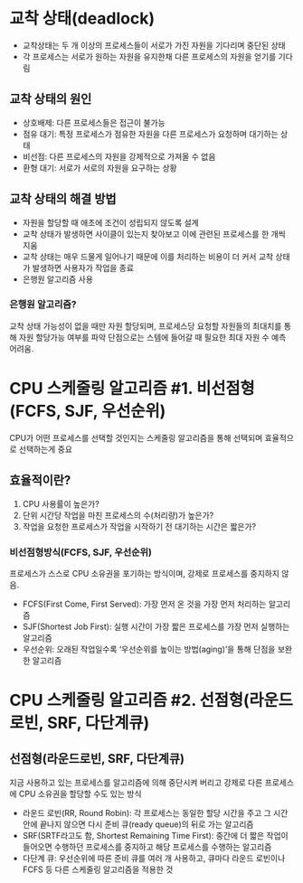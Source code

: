 # 교착 상태(deadlock)

- 교착상태는 두 개 이상의 프로세스들이 서로가 가진 자원을 기다리며 중단된 상태
- 각 프로세스는 서로가 원하는 자원을 유지한채 다른 프로세스의 자원을 얻기를 기다림

## 교착 상태의 원인

- 상호배제: 다른 프로세스들은 접근이 불가능
- 점유 대기: 특정 프로세스가 점유한 자원을 다른 프로세스가 요청하며 대기하는 상태
- 비선점: 다른 프로세스의 자원을 강제적으로 가져올 수 없음
- 환형 대기: 서로가 서로의 자원을 요구하는 상황

## 교착 상태의 해결 방법

- 자원을 할당할 때 애초에 조건이 성립되지 않도록 설계
- 교착 상태가 발생하면 사이클이 있는지 찾아보고 이에 관련된 프로세스를 한 개씩 지움
- 교착 상태는 매우 드물게 일어나기 때문에 이를 처리하는 비용이 더 커서 교착 상태가 발생하면 사용자가 작업을 종료
- 은행원 알고리즘 사용

### 은행원 알고리즘?

교착 상태 가능성이 없을 때만 자원 할당되며, 프로세스당 요청할 자원들의 최대치를 통해 자원 할당가능 여부를 파악
단점으로는 스템에 들어갈 때 필요한 최대 자원 수 예측 어려움.

# CPU 스케줄링 알고리즘 #1. 비선점형(FCFS, SJF, 우선순위)

CPU가 어떤 프로세스를 선택할 것인지는 스케줄링 알고리즘을 통해 선택되며 효율적으로 선택하는게 중요

## 효율적이란?

1. CPU 사용률이 높은가?
2. 단위 시간당 작업을 마친 프로세스의 수(처리량)가 높은가?
3. 작업을 요청한 프로세스가 작업을 시작하기 전 대기하는 시간은 짧은가?

### 비선점형방식(FCFS, SJF, 우선순위)

프로세스가 스스로 CPU 소유권을 포기하는 방식이며, 강제로 프로세스를 중지하지 않음.

- FCFS(First Come, First Served): 가장 먼저 온 것을 가장 먼저 처리하는 알고리즘
- SJF(Shortest Job First): 실행 시간이 가장 짧은 프로세스를 가장 먼저 실행하는 알고리즘
- 우선순위: 오래된 작업일수록 ‘우선순위를 높이는 방법(aging)’을 통해 단점을 보완한 알고리즘

# CPU 스케줄링 알고리즘 #2. 선점형(라운드로빈, SRF, 다단계큐)

## 선점형(라운드로빈, SRF, 다단계큐)

지금 사용하고 있는 프로세스를 알고리즘에 의해 중단시켜 버리고 강제로 다른 프로세스에 CPU 소유권을 할당할 수도 있는 방식

- 라운드 로빈(RR, Round Robin): 각 프로세스는 동일한 할당 시간을 주고 그 시간 안에 끝나지 않으면 다시 준비 큐(ready queue)의 뒤로 가는 알고리즘
- SRF(SRTF라고도 함, Shortest Remaining Time First): 중간에 더 짧은 작업이 들어오면 수행하던 프로세스를 중지하고 해당 프로세스를 수행하는 알고리즘
- 다단계 큐: 우선순위에 따른 준비 큐를 여러 개 사용하고, 큐마다 라운드 로빈이나 FCFS 등 다른 스케줄링 알고리즘을 적용한 것
